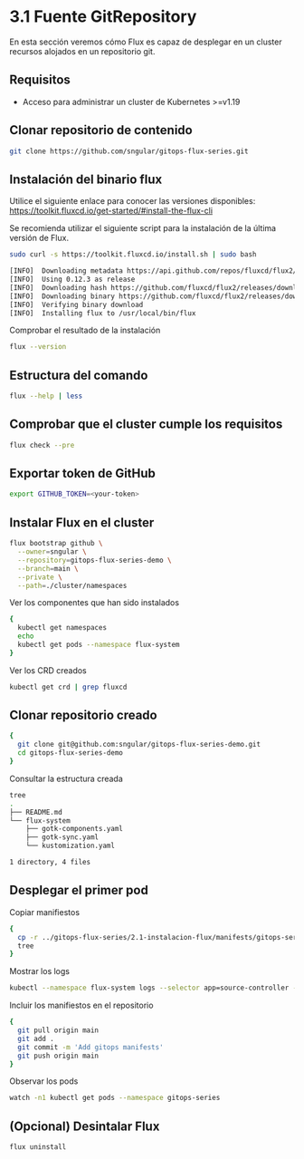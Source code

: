 # 3.1 Fuente GitRepository

En esta sección veremos cómo Flux es capaz de desplegar en un cluster recursos alojados en un repositorio git.

## Requisitos

* Acceso para administrar un cluster de Kubernetes >=v1.19

## Clonar repositorio de contenido

```bash
git clone https://github.com/sngular/gitops-flux-series.git
```

## Instalación del binario flux

Utilice el siguiente enlace para conocer las versiones disponibles: <https://toolkit.fluxcd.io/get-started/#install-the-flux-cli>

Se recomienda utilizar el siguiente script para la instalación de la última versión de Flux.

```bash
sudo curl -s https://toolkit.fluxcd.io/install.sh | sudo bash

[INFO]  Downloading metadata https://api.github.com/repos/fluxcd/flux2/releases/latest
[INFO]  Using 0.12.3 as release
[INFO]  Downloading hash https://github.com/fluxcd/flux2/releases/download/v0.12.3/flux_0.12.3_checksums.txt
[INFO]  Downloading binary https://github.com/fluxcd/flux2/releases/download/v0.12.3/flux_0.12.3_darwin_amd64.tar.gz
[INFO]  Verifying binary download
[INFO]  Installing flux to /usr/local/bin/flux
```

Comprobar el resultado de la instalación

```bash
flux --version
```

## Estructura del comando

```bash
flux --help | less
```

## Comprobar que el cluster cumple los requisitos

```bash
flux check --pre
```

## Exportar token de GitHub

```bash
export GITHUB_TOKEN=<your-token>
```

## Instalar Flux en el cluster

```bash
flux bootstrap github \
  --owner=sngular \
  --repository=gitops-flux-series-demo \
  --branch=main \
  --private \
  --path=./cluster/namespaces
```

Ver los componentes que han sido instalados

```bash
{
  kubectl get namespaces
  echo
  kubectl get pods --namespace flux-system
}
```

Ver los CRD creados

```bash
kubectl get crd | grep fluxcd
```

## Clonar repositorio creado

```bash
{
  git clone git@github.com:sngular/gitops-flux-series-demo.git
  cd gitops-flux-series-demo
}
```

Consultar la estructura creada

```bash
tree
.
├── README.md
└── flux-system
    ├── gotk-components.yaml
    ├── gotk-sync.yaml
    └── kustomization.yaml

1 directory, 4 files
```

## Desplegar el primer pod

Copiar manifiestos

```bash
{
  cp -r ../gitops-flux-series/2.1-instalacion-flux/manifests/gitops-series cluster/namespaces
  tree
}
```

Mostrar los logs

```bash
kubectl --namespace flux-system logs --selector app=source-controller --follow
```

Incluir los manifiestos en el repositorio

```bash
{
  git pull origin main
  git add .
  git commit -m 'Add gitops manifests'
  git push origin main
}
```

Observar los pods

```bash
watch -n1 kubectl get pods --namespace gitops-series
```

## (Opcional) Desintalar Flux

```bash
flux uninstall
```
